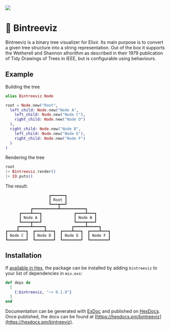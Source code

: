![](https://github.com/tmw/bintreevis/workflows/Elixir%20CI/badge.svg)

# 🌳 Bintreeviz
Bintreeviz is a binary tree visualizer for Elixir. Its main purpose is to convert a given tree structure into a string representation. Out of the box it supports the Wetherell and Shannon alhorithm as described in their 1979 publication of Tidy Drawings of Trees in IEEE, but is configurable using behaviours.

## Example

Building the tree
```elixir
alias Bintreeviz.Node

root = Node.new("Root",
  left_child: Node.new("Node A",
    left_child: Node.new("Node C"),
    right_child: Node.new("Node D")
  ),
  right_child: Node.new("Node B",
    left_child: Node.new("Node E"),
    right_child: Node.new("Node F")
  )
)

```

Rendering the tree
```elixir
root
|> Bintreeviz.render()
|> IO.puts()
```

The result:
```text
                   ┏━━━━━━┓
                   ┃ Root ┃
                   ┗━━━┳━━┛
           ┏━━━━━━━━━━━┻━━━━━━━━━━━┓
      ┏━━━━┻━━━┓              ┏━━━━┻━━━┓
      ┃ Node A ┃              ┃ Node B ┃
      ┗━━━━┳━━━┛              ┗━━━━┳━━━┛
     ┏━━━━━┻━━━━━┓           ┏━━━━━┻━━━━━┓
┏━━━━┻━━━┓  ┏━━━━┻━━━┓  ┏━━━━┻━━━┓  ┏━━━━┻━━━┓
┃ Node C ┃  ┃ Node D ┃  ┃ Node E ┃  ┃ Node F ┃
┗━━━━━━━━┛  ┗━━━━━━━━┛  ┗━━━━━━━━┛  ┗━━━━━━━━┛
```

## Installation

If [available in Hex](https://hex.pm/docs/publish), the package can be installed
by adding `bintreeviz` to your list of dependencies in `mix.exs`:

```elixir
def deps do
  [
    {:bintreeviz, "~> 0.1.0"}
  ]
end
```

Documentation can be generated with [ExDoc](https://github.com/elixir-lang/ex_doc)
and published on [HexDocs](https://hexdocs.pm). Once published, the docs can
be found at [https://hexdocs.pm/bintreeviz](https://hexdocs.pm/bintreeviz).
